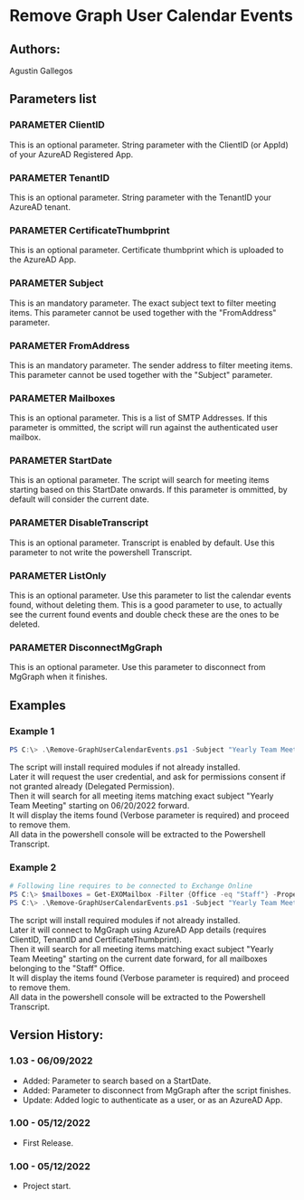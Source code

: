 ﻿# Remove Graph User Calendar Events

## Authors:  
Agustin Gallegos  

## Parameters list  

### PARAMETER ClientID
This is an optional parameter. String parameter with the ClientID (or AppId) of your AzureAD Registered App.

### PARAMETER TenantID
This is an optional parameter. String parameter with the TenantID your AzureAD tenant.

### PARAMETER CertificateThumbprint
This is an optional parameter. Certificate thumbprint which is uploaded to the AzureAD App.

### PARAMETER Subject
This is an mandatory parameter. The exact subject text to filter meeting items. This parameter cannot be used together with the "FromAddress" parameter.

### PARAMETER FromAddress
This is an mandatory parameter. The sender address to filter meeting items. This parameter cannot be used together with the "Subject" parameter.

### PARAMETER Mailboxes
This is an optional parameter. This is a list of SMTP Addresses. If this parameter is ommitted, the script will run against the authenticated user mailbox.

### PARAMETER StartDate
This is an optional parameter. The script will search for meeting items starting based on this StartDate onwards. If this parameter is ommitted, by default will consider the current date.

### PARAMETER DisableTranscript
This is an optional parameter. Transcript is enabled by default. Use this parameter to not write the powershell Transcript.

### PARAMETER ListOnly
This is an optional parameter. Use this parameter to list the calendar events found, without deleting them. This is a good parameter to use, to actually see the current found events and double check these are the ones to be deleted.  

### PARAMETER DisconnectMgGraph
This is an optional parameter. Use this parameter to disconnect from MgGraph when it finishes.


## Examples  
### Example 1  
```powershell
PS C:\> .\Remove-GraphUserCalendarEvents.ps1 -Subject "Yearly Team Meeting" -StartDate 06/20/2022 -Verbose
```  
The script will install required modules if not already installed.  
Later it will request the user credential, and ask for permissions consent if not granted already (Delegated Permission).  
Then it will search for all meeting items matching exact subject "Yearly Team Meeting" starting on 06/20/2022 forward.  
It will display the items found (Verbose parameter is required) and proceed to remove them.  
All data in the powershell console will be extracted to the Powershell Transcript.  

### Example 2  
```powershell
# Following line requires to be connected to Exchange Online
PS C:\> $mailboxes = Get-EXOMailbox -Filter {Office -eq "Staff"} -Properties PrimarySMTPAddress | Select-Object PrimarySMTPAddress
PS C:\> .\Remove-GraphUserCalendarEvents.ps1 -Subject "Yearly Team Meeting" -Mailboxes $mailboxes.PrimarySMTPAddress  -ClientID "12345678" -TenantId "abcdefg" -CertificateThumbprint "a1b2c3d4" -Verbose
```
The script will install required modules if not already installed.  
Later it will connect to MgGraph using AzureAD App details (requires ClientID, TenantID and CertificateThumbprint).  
Then it will search for all meeting items matching exact subject "Yearly Team Meeting" starting on the current date forward, for all mailboxes belonging to the "Staff" Office.  
It will display the items found (Verbose parameter is required) and proceed to remove them.  
All data in the powershell console will be extracted to the Powershell Transcript.  

## Version History:
### 1.03 - 06/09/2022  
- Added: Parameter to search based on a StartDate.
- Added: Parameter to disconnect from MgGraph after the script finishes.
- Update: Added logic to authenticate as a user, or as an AzureAD App.
### 1.00 - 05/12/2022
 - First Release.
### 1.00 - 05/12/2022
 - Project start.